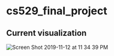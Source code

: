 # cs529_final_project

## Current visualization
![Screen Shot 2019-11-12 at 11 34 39 PM](https://user-images.githubusercontent.com/31487202/68736321-f1a3ad80-05a5-11ea-956c-04a0930f8649.png)
